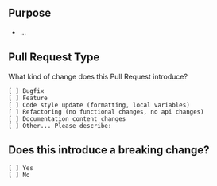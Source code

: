 ## Purpose
<!-- Describe the intention of the changes being proposed. What problem does it solve or functionality does it add? -->
* ...

## Pull Request Type
What kind of change does this Pull Request introduce?

<!-- Please check the one that applies to this PR using "x". -->
```
[ ] Bugfix
[ ] Feature
[ ] Code style update (formatting, local variables)
[ ] Refactoring (no functional changes, no api changes)
[ ] Documentation content changes
[ ] Other... Please describe:
```

## Does this introduce a breaking change?
<!-- Mark one with an "x". -->
```
[ ] Yes
[ ] No
```